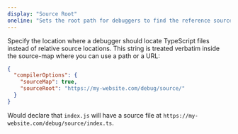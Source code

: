 ```yaml
---
display: "Source Root"
oneline: "Sets the root path for debuggers to find the reference source code"
---
```


Specify the location where a debugger should locate TypeScript files instead of relative source locations.
This string is treated verbatim inside the source-map where you can use a path or a URL:

```json tsconfig
{
  "compilerOptions": {
    "sourceMap": true,
    "sourceRoot": "https://my-website.com/debug/source/"
  }
}
```

Would declare that `index.js` will have a source file at `https://my-website.com/debug/source/index.ts`.
